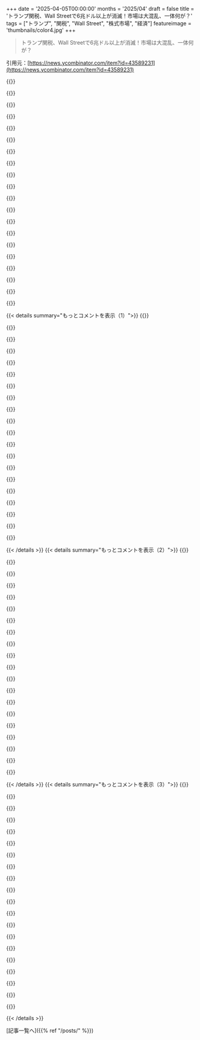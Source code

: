 +++
date = '2025-04-05T00:00:00'
months = '2025/04'
draft = false
title = 'トランプ関税、Wall Streetで6兆ドル以上が消滅！市場は大混乱、一体何が？'
tags = ["トランプ", "関税", "Wall Street", "株式市場", "経済"]
featureimage = 'thumbnails/color4.jpg'
+++

> トランプ関税、Wall Streetで6兆ドル以上が消滅！市場は大混乱、一体何が？

引用元：[https://news.ycombinator.com/item?id=43589231](https://news.ycombinator.com/item?id=43589231)

{{<matomeQuote body="カナダから外野として見てるとマジでヤバいのは、ウチらが信頼できる貿易相手を一つ失ってるってこと（同盟国を失うのも痛いけど、それは別の話）。ドイツも、日本もそう。でもアメリカは180も失ってるんだぜ。もう最初の週からして、今まで協力しなかった国同士が貿易同盟を結び始めてるし、アメリカに対する恨みは世代を超えて癒えないレベルだよ。もちろん、4Dチェスとか言う人もいるんだろうけど…結局、狂ってる奴がクレイジーなことしてるだけじゃね？" userName="lreeves" createdAt="2025-04-05T00:57:06" color="#785bff">}}

{{<matomeQuote body="マジそれな。同盟って築き上げるのに何年もかかるけど、崩れるのはあっという間だもんね。このゴタゴタでアメリカの政治がグローバルな安定に関心を持つように戻れば、市場も貿易も回復するかもって思いたい（願望？）けど、アメリカと組む国はめっちゃ慎重になるだろうし、今は世界中がアメリカ依存から脱却する方法を考えてると思う。" userName="toddmorey" createdAt="2025-04-05T01:16:17" color="#ff5c5c">}}

{{<matomeQuote body="昨日、この政策をマジで支持してるやつと話してたんだけど、別のやつが「みんな結局、強いやつと貿易したいんだから心配ない」って割り込んできたんだよね。信頼なんてクソくらえ、って感じ（言い換え）。アメリカのコメントでよく見るんだけど、自国/政府が（例えば、いじめとか、産業スパイとか、パートナーにすら）使う戦術を、他国（例えば、中国）がやると激おこぷんぷん丸なの、マジ理解不能。ヨーロッパ人は「自分がされたくないことは他人にするな」って考えに共感しやすいみたいだけど。" userName="cycomanic" createdAt="2025-04-05T02:11:05" color="#45d325">}}

{{<matomeQuote body="＞“自分がされたくないことは他人にするな”<br>通用しないんだよ。70年代に中国に貿易を開放したけど、ヤツらはそれを悪用して、IPを盗み、通貨を操作し、国民にクソみたいな賃金を払い、環境を破壊し放題。アメリカ企業は厳しく制限するくせに、中国企業は自由にアメリカに入り込ませた。デトロイトは、かつて産業の中心地として輝いていたのに、今は無法地帯だ。アメリカでは、昔は高卒でも家と庭、専業主婦、車、子供複数人を養える仕事につけたんだぞ。Rust Belt出身の俺から言わせれば、グローバリゼーションがアメリカ経済を破壊したのは明白。それが理解できない人が多すぎて、マジで驚くわ。" userName="csense" createdAt="2025-04-05T05:16:12" color="#38d3d3">}}

{{<matomeQuote body="＞In the US, a person used to be able to graduate high school and get a job that could support owning a house with a yard, a non-working spouse, a car, and multiple children.<br>そんなの長続きするわけないし、誰もそんな時代に戻せないよ。" userName="lunarlull" createdAt="2025-04-05T06:46:31" color="">}}

{{<matomeQuote body="あえてDevil’s advocateとして言うけどさ：もしアメリカが金融市場、軍事、海外援助を通じて世界秩序を大規模に支援してるなら、その立場を利用するのも当然じゃね？歴史的に、アメリカは労働者階級を犠牲にしてそれをしてきた。今、自分たちの寛大さに対する当然の”payback”を求めるポピュリスト的な感情があるんだよ。Bernie/AOC左派は、そのpaybackは、緊縮財政と産業空洞化で私腹を肥やしたエリートが支払うべきだと考えてる。Trump/MAGA右派は、テクノロジー、軍事、海外援助の恩恵を受けながら、アメリカへの純輸出国である他の国々が支払うべきだと考えてる。後者の連中にとって、お前らが言う「いじめ」は、今まで我慢してた優しい巨人が、もう我慢しないと決めたってことなんだよ。<br>Edit：<br>downvoteするなら、どこが間違ってるかコメントしてくれ。俺は政策を擁護してるわけじゃなくて、親コメントで言われてるアメリカのポピュリスト的な考え方を正確に表現してるだけ。" userName="sebmellen" createdAt="2025-04-05T02:25:00" color="#ff5c5c">}}

{{<matomeQuote body="アメリカは世界一の金持ち国だろ。それがpaybackだよ。なのにどういうわけか労働者階級は苦しんでる。富の分配が問題だって認めたくないんだよ。「共産主義者」って言われたくないから。感情的な反応なんだよな。どこまでやるか怖い。" userName="tock" createdAt="2025-04-05T03:09:23" color="#785bff">}}

{{<matomeQuote body="”富を力ずくで奪って、稼いでない人に与えるのがcommunist”って言うなら、そうだよ。何度も失敗してる方法論に感情的な要素なんてない。" userName="billy99k" createdAt="2025-04-05T03:38:34" color="">}}

{{<matomeQuote body="＞I'm tempted to think (hope? dream?) that the markets and trade will rebound if all this chaos makes American politics swing back<br>ウクライナに対するpump'n'dump schemeは、小国がアメリカの民主主義支援をどう見るかを永遠に変えるだろうね。たとえ元に戻ったとしても。" userName="owebmaster" createdAt="2025-04-05T01:28:42" color="">}}

{{<matomeQuote body="アメリカのウクライナへの対応は、みんなの安全保障に対する考え方に大きな影響を与えてるよ。アメリカは古い武器をウクライナに供給して、その間に在庫を補充（アメリカで雇用を創出）するだけでよかったのに。今やヨーロッパ人は核兵器開発について公然と話し合ってるし、台湾は完全に孤立してるし、グリーンランドは併合されるんじゃないかって心配してる。マジでヤバい時代が来るぞ。" userName="gonzo41" createdAt="2025-04-05T01:32:57" color="#45d325">}}

{{<matomeQuote body="https://www。retailcouncil。org/u-s-hits-185-nations-with-tari…だって。<br><br>＞カナダには新しい関税は発表されなかったみたい。USMCA/CUSMAの対象となるカナダとメキシコの免除は維持されたんだって。でも、USMCAに準拠してないカナダ製品、カナダの鉄鋼とアルミニウム、カナダの自動車と部品、そしてカナダのエネルギー輸出に対する10%の関税はそのままみたい…交渉担当者たちは、カナダとアメリカの貿易を、CUSMAの迅速な再交渉っていう、もっと生産的なプロセスに進めようとしてる兆候があるって。<br><br>USの貿易政策についてもっと知りたいなら、https://news。ycombinator。com/item?id=43589350　を見てみな。" userName="walterbell" createdAt="2025-04-05T01:36:45" color="">}}

{{<matomeQuote body="つまり、関税は貿易赤字を全体の貿易額で割って計算されたんだね。<br>カナダとメキシコでその計算式を当てはめると、すでに課せられてる関税よりも低くなるはず。<br>だから、カナダとメキシコを除外して、辻褄を合わせようとしたんだ。<br>USTRの統計で確認できるよ: https://ustr。gov/countries-regions/americas/canada#:~:text=C…" userName="graeme" createdAt="2025-04-05T01:44:07" color="#ff33a1">}}

{{<matomeQuote body="https://www。ft。com/content/96bc1b74-14dd-47ab-8bbd-1add97a2a…だって。<br><br>＞両首脳は、自分たちのアプローチが今週、Trumpが言うところの“解放の日”関税を回避するのに役立ったと主張してる…メキシコ政府関係者は木曜日、この戦略が実を結び、さらに良い取引を得ることに注力すると述べた。マルセロ・エブラルド経済相は「これは素晴らしい成果だ。我々がそう遠くない過去に、いかなる例外も存在しないという地点からスタートしたことを考えれば」と述べた…メキシコは楽観的で、[Sheinbaum大統領]は木曜日、USMCAに準拠した生産に投資するよう企業を誘致しようとした。「我々は、確立した対話を通じて、より良い取引をするための条件が整っていると考えている」と彼女は述べた。" userName="walterbell" createdAt="2025-04-05T01:53:06" color="">}}

{{<matomeQuote body="僕が書いたこと完全に無視してるじゃん。ホワイトハウスが関税を設定するために使った計算式だと、カナダとメキシコに対する関税はもっと低くなるんだよ。もし両国がその計算式に含まれてたら、Trumpは両国に対する発表済みの関税を下げざるを得なくなるんだ。<br>これに異議ある？計算すればすぐわかることだよ。" userName="graeme" createdAt="2025-04-05T02:08:45" color="#ff5c5c">}}

{{<matomeQuote body="メキシコの大統領の発言に反論してるの？交渉はまだ続いてるんだよ？<br>カナダとメキシコはUSAと国境を接してるから、USAと国境を接してない他の180カ国以上とは違って、国境警備の目的のために、USMCAを無視した国家安全保障上の緊急事態指令に基づいて関税が課せられてるんだよ。<br>USMCAは、アメリカ市場向けの製品に対して有利な条件を求める国際的な製造業者によって悪用されてきた歴史がある。メキシコとカナダの指導者が述べているように、USMCAは3か国すべてが特定した問題に対処するために再交渉する必要がある。そうすれば、180カ国以上に展開されている緊急権限関税を発動する必要性が減る。" userName="walterbell" createdAt="2025-04-05T02:29:47" color="">}}

{{<matomeQuote body="＞カナダ側の問題として、対処する必要があると特定されたのは、アメリカ大統領が嫌なやつだってことだと思うよ。<br>（皮肉じゃなくて、マジでそう思ってるんだ。もし違う意見なら、カナダが対処したい問題についてソースを教えてくれる？今は選挙期間中だから、政府が何かするのは良くないって考えられてるから、ちょっと変な時期だけどね）" userName="bawolff" createdAt="2025-04-05T03:28:16" color="#785bff">}}

{{<matomeQuote body="うん、だってその計算の方がもっとシンプルに説明できるじゃん。" userName="graeme" createdAt="2025-04-05T02:32:44" color="">}}

{{<matomeQuote body="指揮してる人たちは、次の大統領が全部元に戻してくれるのを待ってるんじゃないかな。でも、10年以上はすごい影響があると思うよ。アメリカがUKみたいな危機にならないといいけど…。<br>日本や台湾みたいな国を切り捨てるなんてどうかしてる。中国との地政学的な状況や、彼らの経済がアメリカにとってどれだけ重要かを知ってるのに。" userName="bdelmas" createdAt="2025-04-05T01:07:07" color="">}}

{{<matomeQuote body="＞アメリカよりもUKの方が大きな危機ってどういうこと？" userName="OJFord" createdAt="2025-04-05T01:15:42" color="">}}

{{<matomeQuote body="GEXIT（グローバル出口）って呼んでる人もいるね。" userName="Gregaros" createdAt="2025-04-05T01:19:59" color="">}}

{{< details summary="もっとコメントを表示（1）">}}
{{<matomeQuote body="Brexitとの比較だって？　一時的にでも、あるいは継続的な問題として、Brexitが今よりもっとヤバい状況になったことなんてあった？　マジでないっしょ。" userName="OJFord" createdAt="2025-04-05T01:33:08" color="">}}

{{<matomeQuote body="え、もしかして結構若い？　当時、Brexitのニュースはマジで大惨事みたいな扱いだったよ。薬の処方が受けられなくなる人もいるとか、輸入がどうなるか誰もわからなかったとか読んだ記憶あるわ。どうなったかは知らんけど、Brexit初期の議論は、今回の関税に関する議論よりもヤバかったと思うよ。" userName="losvedir" createdAt="2025-04-05T02:07:08" color="">}}

{{<matomeQuote body="親コメント読んで、Brexit以降UKのGDPが落ち込んでるのかと思ったら、そうでもないみたい[0]。儲かってる業界もあるみたいで、損した業界を補填してるんだね。GDPだけが全てじゃないし、外から見るとUKはヤバい感じだけど、何がそれを表してるんだろ。不平等もそこまで拡大してないみたいだし。" userName="makeitdouble" createdAt="2025-04-05T01:28:10" color="#ff5733">}}

{{<matomeQuote body="マジでそれな。HNでのBrexitの議論はマジでゴミレベル。ここで見かける主張はほぼ全部間違ってる。価値観とか優先順位が違うとかじゃなくて、マジで全部作り話レベル。UKとヨーロッパに対する理解が現実と乖離しすぎてるのがマジでヤバい。地図は領土じゃないってこと！<br>EU離脱はイギリス経済にマジで影響なかった。プラスにもマイナスにも。EUとの貿易収支も長期的なトレンドのままだったし、シングルマーケットは結局何ももたらしてなかったみたい。経済的影響があるとすれば、国民投票の結果が出た時の通貨暴落くらいだけど、経済はその後も安定してたから、パニクったトレーダーは損しただけだし、通貨もその後回復した。それに、通貨安はUKにとっては悪いことじゃないし、輸出にはプラスになるかもね。" userName="mike_hearn" createdAt="2025-04-05T13:25:27" color="#ff5733">}}

{{<matomeQuote body="その「影響なし」って主張のソースとかドキュメントってある？<br>EU圏外の人間として、あなたの投稿を読んでからもっと詳しく調べてみたんだけど、最初に見つけたのがUK Office for Budget ResponsibilityのBrexit Analysis[1]だった。それによると、長期的に生産性が4％低下するとか、輸出入が15％低下するとか、マイナスの影響があるように見えるんだけど。" userName="pmags" createdAt="2025-04-06T04:21:40" color="#ff5c5c">}}

{{<matomeQuote body="まじかよ！　勘弁してくれ！<br>それ分析でも報告でもないじゃん。予測じゃん！　それこそが俺が言ってる問題なんだよ！<br>結果を分析するには、実際のデータを見ないと。これとか見て。https://iea.org.uk/wp-content/uploads/2023/11/Perspectives_5...<br>要約すると、BrexitはUKとEUの貿易に大きな悪影響を与えてない。<br>2019年から2022年のデータでは、Brexitの影響は見られない。もっと新しい数字もあるけど、状況は変わってない。<br>この現象の心理をもっと理解したい。個人的な批判じゃなくて、聞くのは良いことだと思うけど、毎回この予測/現実の混同を指摘すると、もっと予測で反論されるのがマジで面白い。" userName="mike_hearn" createdAt="2025-04-06T08:27:17" color="#38d3d3">}}

{{<matomeQuote body="今回の件が起こる前から、アメリカ経済はめっちゃ強かったし（国土の広さとか軍事力とかの有利さもあるけど）。でも今回の関税の件でどうなるか…。UKの現状についてもっと知りたかったら、このビデオ[1]がおススメ。マジで有益な地政学コンテンツだよ。" userName="bdelmas" createdAt="2025-04-05T01:23:20" color="">}}

{{<matomeQuote body="BrexitはUKにとって人口とか経済規模からするとかなりヤバかったし、初期の混乱が終わった今でも問題は続いてる。大したことないって言うなら、そう言えばいいじゃん。正確な比較はしてないけど、どっちも急で深刻で自業自得って感じ。" userName="anigbrowl" createdAt="2025-04-05T01:49:54" color="">}}

{{<matomeQuote body="＞大したことないって言うなら、そう言えばいいじゃん。<br>そう思ってるけど、そう言わなかったのは、相手がBrexitのことを言ってると思ってなかったから。<br>Brexitは少なくともパンデミックが始まった5年前から、話題にもならないし、心配事でもないって感じ。投票は10年近く前だし。「bdelmasがBrexitみたいだって思ってるなら、そう言えばいいじゃん」ってね。" userName="OJFord" createdAt="2025-04-05T02:01:33" color="">}}

{{<matomeQuote body="マジそれ。大統領の気まぐれで貿易関係がぶっ壊されるような国を、もう誰も信用しないっしょ。<br>もしトランプが今日窓から落ちて、親貿易派の大統領になったとしても、今回のダメージは簡単には回復しない。<br>外交政策を個人の気まぐれから守るために、憲法を改正する必要があるかもね。" userName="darksaints" createdAt="2025-04-05T01:19:30" color="#785bff">}}

{{<matomeQuote body="憲法修正なんていらなくて、使われてる法律[0]を廃止すればいいんだよ。皮肉なことに、Trumpのやり方を阻止するのと同じ数の票が必要なんだよね。（昔はそうじゃなかったけど、簡単な阻止は違憲判決が出ちゃったし。）軍事同盟はもっと難しいかも。NATOみたいなのは法律でサポートされてるけど、他のやつは、後継者がクレイジーじゃないって前提で、アメリカの大統領との紳士協定みたいなもんだからね。<br>[0] https://en.wikipedia.org/wiki/International_Emergency_Econom..." userName="Terr_" createdAt="2025-04-05T01:24:41" color="">}}

{{<matomeQuote body="＞we can just repeal the law [0] being used<br>全角の＞両院で拒否権を覆せるだけの多数が必要ってことじゃん。" userName="ceejayoz" createdAt="2025-04-05T01:44:30" color="">}}

{{<matomeQuote body="次の大統領はTrumpになると思うよ。そう思わない人は、今の国の状況をわかってないんじゃない？" userName="paxys" createdAt="2025-04-05T01:30:14" color="">}}

{{<matomeQuote body="Trumpがバカげたことを言うと、支持者は「そんなことない、もしそうしても支持しない」って言うけど、結局Trumpがやっちゃって、支持者も支持するんだよね。最近も「もう一期やるかも」って言ってて、「冗談じゃない」って言ってたし。Trumpの脅しを真剣に受け止めないなら、GOPがTrumpの言いなりになるのを見てないだけだよ。何度も何度も繰り返されてるのに。" userName="Vegenoid" createdAt="2025-04-05T01:34:13" color="#ff5733">}}

{{<matomeQuote body="4Dチェスっていうより、Erlich Bachman流の交渉術だよね。弱い立場の相手をいじめるのが、なぜかうまくいってるんだ。" userName="outer_web" createdAt="2025-04-05T01:05:38" color="">}}

{{<matomeQuote body="まだ抜け道はあるよ。議会が週末に集まって、大統領の関税を課す権限を取り消せばいいんだ。憲法に書いてあるように、議会に権限を戻すべき。もちろん、そんなことしないだろうけどね。ああ、はかない栄光。" userName="labster" createdAt="2025-04-05T01:20:35" color="#ff5733">}}

{{<matomeQuote body="この関税が違憲だって訴える方法はないのかな？議会が動かないなら、最高裁までエスカレートする訴訟とかさ。一部の議員は離反し始めてるけど。もし国が持ちこたえたとしても、次の大統領令も同じくらいひどいことになるかも。この狂気から抜け出す現実的な方法がない気がする。" userName="tayo42" createdAt="2025-04-05T01:25:00" color="">}}

{{<matomeQuote body="Leopardsがアメリカ国民の顔を食いまくってる。" userName="fracus" createdAt="2025-04-05T01:06:02" color="">}}

{{<matomeQuote body="中国は孤立主義なのに成長してるよね。アメリカは消費経済だから、持続可能じゃないんだよ。技術リーダーならまだしも、中国が先に進んでる（Deepseek）から、中国が技術と製造のリーダーになるだろうね。アメリカは何が残るの？" userName="itake" createdAt="2025-04-05T01:22:46" color="#785bff">}}

{{<matomeQuote body="どの世界の中国が孤立主義なのさ？" userName="lunarboy" createdAt="2025-04-05T01:27:24" color="">}}


{{< /details >}}
{{< details summary="もっとコメントを表示（2）">}}
{{<matomeQuote body="2、3週間前にCarmaxで中古車見てたんだけど、今日見たら1000～2000ドルも値上がりしてるじゃん！<br>株主とか政治家ってやつらは、うまい汁だけ吸おうとしてるんだな。40年も賃金を上げずに、余った金を株につぎ込んで、いざとなると困るのは賃金が上がらない一般庶民だってか。結局レイオフで株価を上げようとするんだろ。" userName="lenerdenator" createdAt="2025-04-05T00:53:58" color="">}}

{{<matomeQuote body="この政権が無能だってことを認めたくない人が、無理な擁護をしてるのにはマジで驚くわ。Occam’s razor的に考えて、ただ単に何も考えてないだけなんじゃないの？" userName="JeremyNT" createdAt="2025-04-05T02:22:13" color="#45d325">}}

{{<matomeQuote body="マジで、事態が完全に混沌としてるよりは、たとえそれが悪い計画や陰謀だとしても、何かしらの計画があると思いたいんだよね。<br>支持してた計画がダメになると、別の計画に乗り換える人もよく見かけるし。" userName="nitwit005" createdAt="2025-04-05T04:30:28" color="">}}

{{<matomeQuote body="計画はめっちゃ明確だよ。<br>1．株が暴落すると、市場の流動性が債券市場に流れ込み、利回りが低下する<br>2．低い金利で借金を借り換えて、利息の負担を大幅に減らす<br>3．政府支出を削減して、金利をさらに下げる<br>4．バランスの取れた予算で金利が下がると、インフレを起こさずに資金調達できて、経済が回復する<br>ついでに、年収15万ドル以下の人たちの税金をなくす。<br>もし株主が損をすることになったとしても、それは仕方ない。<br>この計画は、政権内の複数の人（特に、史上最高のmacro investorの一人であるBessent）によって明らかにされてる。<br>この計画には批判すべき点もたくさんあるし、リスクや未知の二次的影響もたくさんあるけど、「マジで混沌」とか「無能」とか言うのはおかしい。" userName="thethimble" createdAt="2025-04-05T05:02:02" color="#ff33a1">}}

{{<matomeQuote body="Stephan Miranが同盟国を家臣に変えて、世界秩序を再構築しようとしてるのも計画の一部だとしたら、そんな単純な話じゃないよね。<br>目的はBretton-WoodsとかPlaza Accordsみたいに、グローバル貿易を再構築すること。<br>残りは全部ノイズで、人々をNew World Orderに押し込めるための、もっともらしい言い訳だよ。" userName="piva00" createdAt="2025-04-05T05:50:35" color="#38d3d3">}}

{{<matomeQuote body="＞When equities crash, market liquidity floods the bond market causing yields to drop<br>＞株が暴落すると、市場の流動性が債券市場に流れ込み、利回りが低下する<br>マーケットについてあんまり詳しくないんだけど、実際には逆のことが起きた（利回りが上がった）のはなんで？" userName="thepear5" createdAt="2025-04-11T07:11:05" color="">}}

{{<matomeQuote body="＞This plan has been made clear by multiple people from within the administration<br>＞この計画は、政権内の複数の人によって明らかにされてる<br>ソースある？<br>（俺も「マジで混沌」説を支持してるけど、あなたのコメントは筋が通ってると思う）" userName="tasuki" createdAt="2025-04-05T08:45:16" color="">}}

{{<matomeQuote body="最初の3つのポイントについて：<br>https://www.foxnews.com/person/r/tanvi-ratna<br>関税とその結果に憲法上の責任を負う議会が、それについて知らないふりをしてるのがマジで謎。" userName="ttyprintk" createdAt="2025-04-06T05:40:56" color="">}}

{{<matomeQuote body="Trumpがこの計画にそぐわないことをしたら、新しい計画を教えてくれよな。" userName="nitwit005" createdAt="2025-04-05T06:23:03" color="">}}

{{<matomeQuote body="富に課税することもできたはずなのに…Trumpを操ってるbroligarchsがそれを許さなかったんだな。" userName="gdilla" createdAt="2025-04-05T14:50:49" color="">}}

{{<matomeQuote body="でも、それって可能なのかな？みんな、税金を払わなくて済む抜け穴があるんじゃないの？" userName="AlecSchueler" createdAt="2025-04-05T17:33:08" color="">}}

{{<matomeQuote body="だって、法律を作る人たちは、その抜け穴を塞ぐことができるんじゃないの？" userName="gdilla" createdAt="2025-04-06T15:07:58" color="">}}

{{<matomeQuote body="俺の理解だと、国際貿易があるから抜け穴が存在して、資本がいろんな国をぐるぐる回って税金を回避できるんだよな。つまり、単一の法律制定者の範囲外ってこと。" userName="AlecSchueler" createdAt="2025-04-06T16:50:48" color="">}}

{{<matomeQuote body="多くの人が、権力 hierarchies の上位にいる人は最も有能で、その地位にふさわしいって思ってる。だから、そういうリーダーが非合理的だったり明らかに有害な行動をすると、強い認知 dissonance が生まれるんだ。<br>対処法は二つある。<br>・上位の人は、きっと何か考えてるはずだって思う。自分には理解できない計画があるんだって。<br>・上位の人がいつも有能とは限らないって考え直す。無能な人が権力の座につく可能性もあるって認める。<br>一番楽なのは、自分の worldview の根幹を疑わなくて済む、前者を選ぶこと。" userName="agubelu" createdAt="2025-04-06T17:27:12" color="#38d3d3">}}

{{<matomeQuote body="この政権は一人の男、tRump に支配されてて、周りはイエスマンばかり。経済にどれだけダメージを与えても、それを抑える negative feedback cycle がないんだ。恩があるか、MAGA カルトの一員か、Bezos とか Zuck とか Husk みたいに膝を屈することで金儲けできるか。" userName="EasyMark" createdAt="2025-04-06T01:02:53" color="">}}

{{<matomeQuote body="こいつらはみんな、やってることに共通の考えを持ってて、金に裏打ちされた echo chambers にいるから、その考えがどんどん absurd になって、最終的には何やってるか分かってないように見えるんだ。" userName="lenerdenator" createdAt="2025-04-05T03:33:38" color="">}}

{{<matomeQuote body="100% 同意。これに気づいてる人が少ないのが驚き。投稿ありがとう。" userName="gU9x3u8XmQNG" createdAt="2025-04-05T01:11:27" color="#ff5c5c">}}

{{<matomeQuote body="株主が自分の株の価値を下げたいと思うわけないじゃん？" userName="JackYoustra" createdAt="2025-04-05T01:42:50" color="">}}

{{<matomeQuote body="一部の人にとっては、どんな political scenario でも、金持ちに benefit があるって言うんだから。" userName="missedthecue" createdAt="2025-04-05T03:07:57" color="">}}

{{<matomeQuote body="だって、生活費と権力と地位のための金が別になってるくらい金持ちだから。国が傾いても、その小さな sliver をもっと ownership できるんだ。チーズとか服とか、買うものは変わらない。あり余るほど持ってるから。" userName="trentlott" createdAt="2025-04-05T04:41:34" color="#ff33a1">}}


{{< /details >}}
{{< details summary="もっとコメントを表示（3）">}}
{{<matomeQuote body="いや、そういう意味じゃなくて、資産の99%が事業資本（ほぼ株）だったらどうするかって話だよ。先回りしなきゃいけないけど、アメリカの事業資本の半分は金持ちが持ってるから、結局、金持ちを出し抜くしかないってことになっちゃうじゃん。もし金持ちが安く買い叩きたいなら、住宅不動産を狙うと思うよ。中間層が大部分を持ってるものだし（面白いことに、固定資産税は中間層への富裕税みたいなもんで、中間層が持ってる事業資本の割合はほんのわずか）。でも、住宅価格はこの理論とは逆方向に動いてるんだよね。" userName="JackYoustra" createdAt="2025-04-05T05:42:19" color="">}}

{{<matomeQuote body="押し目買いチャンスじゃね？" userName="tjbiddle" createdAt="2025-04-05T02:13:40" color="">}}

{{<matomeQuote body="金持ちの資産って投資がほとんどじゃん。投資の価値が下がったら、押し目買いする資金も減るってこと。それって理論として成り立たないよね。結局、ピーターから金を奪ってポールに払うようなもんじゃん。" userName="otterley" createdAt="2025-04-05T02:46:42" color="">}}

{{<matomeQuote body="でも、投資家はキャッシュポジションを出し入れするんだよ。Bershire Hathawayは現在3340億ドルのキャッシュを持ってる。アクティブな投資家なら、売ったり買ったりする時期があるから、キャッシュを持ってる時も持ってない時もある。常に100%投資してるって考えるのは間違い。" userName="tjbiddle" createdAt="2025-04-06T04:35:00" color="#785bff">}}

{{<matomeQuote body="だから“ほとんど”って言ったじゃん。投資家はキャッシュも持ってるけど、インフレで価値が減るから、あんまり持ちたくないんだよね。440億ドルは大金だけど、彼らが持ってる6320億ドルの資産の8%くらいだよ。（もっと大きい数字をどこで見たのか知らないけど、私の数字は2024年12月31日の10-Kレポートに報告された連結貸借対照表から引用してるよ。）" userName="otterley" createdAt="2025-04-06T17:49:33" color="#ff33a1">}}

{{<matomeQuote body="彼らには、そういう谷を均す仕事の人がいるし、どれだけ金持ちが本当に金持ちなのかわかってないと思う。Mark Zuckerberg、Elon Musk、Larry Ellisonはそれぞれ、アメリカの小規模な都市圏の総経済生産高に匹敵する純資産を持ってるんだよ。" userName="lenerdenator" createdAt="2025-04-05T03:25:48" color="">}}

{{<matomeQuote body="＞Mark Zuckerberg、Elon Musk、Larry Ellisonはそれぞれ、アメリカの小規模な都市圏の総経済生産高に匹敵する純資産を持ってるんだよ。<br>それってリンゴとオレンジを比べてるようなもんじゃん。純資産はドルで、経済生産高は時間あたりのドル。比較になってないよ。時間の単位も言ってないし！私だって、めちゃくちゃ短い時間で見れば、アメリカの総経済生産高より高い純資産を持ってるよ。" userName="tasuki" createdAt="2025-04-05T08:53:07" color="#45d325">}}

{{<matomeQuote body="こんな屁理屈は、すべてを失って、テクノロジー企業を悪者だと考えて復讐しようとしてる人には通用しないよ。" userName="joquarky" createdAt="2025-04-05T15:23:59" color="">}}

{{<matomeQuote body="lenerdenatorがすべてを失って、テクノロジー企業に復讐しようとしてないことを祈るよ。たぶんテクノロジー企業の人でしょ！<br>でも、それは屁理屈じゃないよ。時間あたりの収入と蓄積された富を比べるのは意味不明。まったく違うものだから。Elonの富と地球上の平均的な人の富、またはアメリカの平均的な市民の富を比べてみて。それも途方もない数字だし、比較する意味があると思うよ。" userName="tasuki" createdAt="2025-04-06T17:36:02" color="#45d325">}}

{{<matomeQuote body="Trumpに100万ドル払って後ろでニヤニヤしてる億万長者たちが、俺たちみたいに食料品とか昇進に影響が出るのを恐れてるなんてありえないって。TrumpもBezosもZuckerbergも、俺たちのことを一番に考えて、家族をちょっとした利益と交換したりしないって信じてるよ。" userName="trentlott" createdAt="2025-04-05T04:44:26" color="">}}

{{<matomeQuote body="Trumpが持ってる株はTruth socialの親会社の株くらいで､しかも株価上がってないじゃん｡" userName="ttyprintk" createdAt="2025-04-05T04:03:43" color="">}}

{{<matomeQuote body="TrumpのミームコインとかNFCトレーディングカードなんて意味ないって｡Truth SocialとThe Constitutionにしか投資してないんだから｡Twitterのオーナーと競合してるのに､自分のSNSプラットフォームの邪魔なんかするわけないじゃん｡" userName="trentlott" createdAt="2025-04-05T04:46:01" color="">}}

{{<matomeQuote body="で？解決策は？" userName="anon291" createdAt="2025-04-05T01:39:35" color="">}}

{{<matomeQuote body="Citizens Unitedを廃止して､選挙とロビー活動の支出を抑えて､財閥みたいな複合企業を解体して､医療を公的にして､金持ちにめっちゃ課税する｡誰もやりたがらないけどね｡" userName="noisy_boy" createdAt="2025-04-05T02:22:29" color="#ff5c5c">}}

{{<matomeQuote body="株主階級は､経済を悪化させて株主価値を吹き飛ばす方が､経済をインフレさせて金利を下げるよりマシだと思ってるってこと？" userName="VirusNewbie" createdAt="2025-04-05T01:24:22" color="">}}

{{<matomeQuote body="株主階級じゃなくて､マジで超金持ちのトップ数千人ね｡<br>億万長者なら､もう10億ドル増えても大して変わらない｡でも､子供のナニーにセクハラしたい億万長者は､ナニーが経済的に不安定な方が都合がいい｡<br>金持ちの関心は､ただ金持ちになるだけじゃないってこと｡相対的な富の方が大事な場合もあるんじゃないかな｡" userName="giraffe_lady" createdAt="2025-04-05T01:50:19" color="#785bff">}}

{{<matomeQuote body="もっとレイオフすればよかったのに｡<br>もしかしたら､Trumpとその周りの人たちはただのクレイジーで､陰謀とかじゃないのかも｡" userName="JackYoustra" createdAt="2025-04-05T01:30:30" color="">}}

{{<matomeQuote body="＞ surplus valueをほとんど取ってるって言ってるけど<br>ちなみに､”surplus value”はマルクスが作った概念で､主流経済学では誤りだとされてる｡<br>マルクスの労働価値説を理解してないと意味不明かも｡<br>主張の本質は変わらないけどね｡" userName="ants_everywhere" createdAt="2025-04-05T02:05:54" color="">}}

{{<matomeQuote body="それ､頭の中ではもっとクールに聞こえたんじゃない？<br>っていうか､めっちゃ色々言ってるし｡経済史に興味ある人なら､午後の時間を全部使って楽しめると思うよ｡" userName="ants_everywhere" createdAt="2025-04-05T02:21:38" color="">}}

{{<matomeQuote body="政治的なコメントはしないけど、Kalshiでのリセッションの確率が64%、Polymarketでは58%だってさ[1,2]。つまり、2025年にリセッションになる可能性は高いってことだねー。確定ではないけど。<br>HNに関係あると思うのは、どっちにしてもベンチャーキャピタルとかスタートアップは打撃を受ける可能性が高いってこと。少なくとも短期的にはね。ベンチャーキャピタルの資金は年金とか基金とかから来てるんだけど、俺の知り合いの専門家はみんなグロース株からバリュー株、海外、債券にシフトしてるんだよね。VCはもう干上がってる（AI以外）。さらに悪化すると思うな。VCで働いてる人で、ここ15年くらいに入った人は2009年みたいな本当のリセッションを見たことないんじゃないかな。<br>[1] https://kalshi.com/markets/kxrecssnber/recession<br>[2] https://polymarket.com/event/us-recession-in-2025" userName="fulladder" createdAt="2025-04-05T00:54:42" color="#785bff">}}


{{< /details >}}


[記事一覧へ]({{% ref "/posts/" %}})
